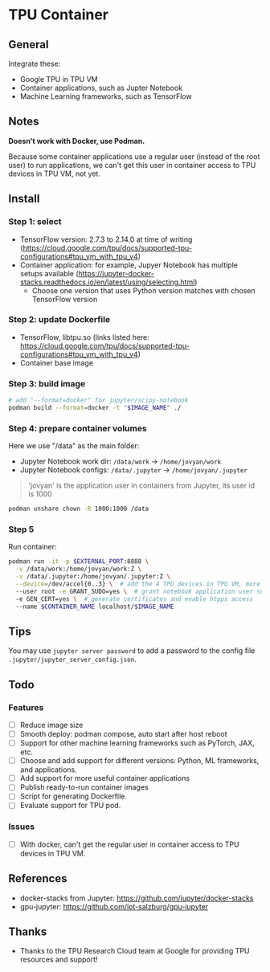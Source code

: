 # TPU Container
## General
Integrate these:
 - Google TPU in TPU VM
 - Container applications, such as Jupter Notebook
 - Machine Learning frameworks, such as TensorFlow

## Notes
**Doesn't work with Docker, use Podman.**

Because some container applications use a regular user (instead of the root user) to run applications, we can't get this user in container access to TPU devices in TPU VM, not yet.

## Install
### Step 1: select
- TensorFlow version: 2.7.3 to 2.14.0 at time of writing (https://cloud.google.com/tpu/docs/supported-tpu-configurations#tpu_vm_with_tpu_v4)
- Container application: for example, Jupyer Notebook has multiple setups available (https://jupyter-docker-stacks.readthedocs.io/en/latest/using/selecting.html)
  - Choose one version that uses Python version matches with chosen TensorFlow version

### Step 2: update Dockerfile
- TensorFlow, libtpu.so (links listed here: https://cloud.google.com/tpu/docs/supported-tpu-configurations#tpu_vm_with_tpu_v4)
- Container base image

### Step 3: build image
```bash
# add "--format=docker" for jupyter/scipy-notebook
podman build --format=docker -t "$IMAGE_NAME" ./
```
### Step 4: prepare container volumes
Here we use "/data" as the main folder:
  - Jupyter Notebook work dir: `/data/work` -> `/home/jovyan/work`
  - Jupyter Notebook configs: `/data/.jupyter` -> `/home/jovyan/.jupyter`

> 'jovyan' is the application user in containers from Jupyter, its user id is 1000

```bash
podman unshare chown -R 1000:1000 /data
```

### Step 5
Run container:
```bash
podman run -it -p $EXTERNAL_PORT:8888 \
  -v /data/work:/home/jovyan/work:Z \
  -v /data/.jupyter:/home/jovyan/.jupyter:Z \
  --device=/dev/accel{0..3} \  # add the 4 TPU devices in TPU VM, more secure than --privileged
  --user root -e GRANT_SUDO=yes \  # grant notebook application user sudo access so that we can install system packages in notebook
  -e GEN_CERT=yes \  # generate certificates and enable htpps access
  --name $CONTAINER_NAME localhost/$IMAGE_NAME
```

## Tips

You may use `jupyter server password` to add a password to the config file `.jupyter/jupyter_server_config.json`.

## Todo
### Features
- [ ] Reduce image size
- [ ] Smooth deploy: podman compose, auto start after host reboot
- [ ] Support for other machine learning frameworks such as PyTorch, JAX, etc.
- [ ] Choose and add support for different versions: Python, ML frameworks, and applications.
- [ ] Add support for more useful container applications
- [ ] Publish ready-to-run container images
- [ ] Script for generating Dockerfile
- [ ] Evaluate support for TPU pod.

### Issues
- [ ] With docker, can't get the regular user in container access to TPU devices in TPU VM.

## References
- docker-stacks from Jupyter: https://github.com/jupyter/docker-stacks
- gpu-jupyter: https://github.com/iot-salzburg/gpu-jupyter

## Thanks
- Thanks to the TPU Research Cloud team at Google for providing TPU resources and support!